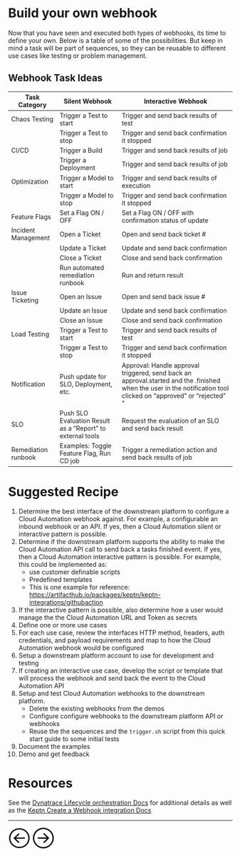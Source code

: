 # Build your own webhook

Now that you have seen and executed both types of webhooks, its time to define your own.  Below is a table of some of the possibilities.  But keep in mind a task will be part of sequences, so they can be reusable to different use cases like testing or problem management.

## Webhook Task Ideas

| Task Category | Silent Webhook | Interactive Webhook |
|---------------|----------------|--------------------|
| Chaos Testing |  Trigger a Test to start  |  Trigger and send back results of test |
|               |  Trigger a Test to stop   |  Trigger and send back confirmation it stopped |
| CI/CD         |  Trigger a Build          |  Trigger and send back results of job |
|               |  Trigger a Deployment     |  Trigger and send back results of job|
| Optimization  |  Trigger a Model to start |  Trigger and send back results of execution |
|               |  Trigger a Model to stop  |  Trigger and send back confirmation it stopped|
| Feature Flags |  Set a Flag ON / OFF      |  Set a Flag ON / OFF with confirmation status of update  |
| Incident Management |  Open a Ticket      |  Open and send back ticket # |
|                     |  Update a Ticket    |  Update and send back confirmation |
|                     |  Close a Ticket     |  Close and send back confirmation  |
|                     |  Run automated remediation runbook | Run and return result |
| Issue Ticketing     |  Open an Issue      |  Open and send back issue # |
|                     |  Update an Issue    |  Update and send back confirmation|
|                     |  Close an Issue     |  Close and send back confirmation |
| Load Testing        |  Trigger a Test to start  |  Trigger and send back results of test  |
|                     |  Trigger a Test to stop   | Trigger and send back confirmation it stopped |
| Notification        | Push update for SLO, Deployment, etc. | Approval: Handle approval triggered, send back an approval.started and the .finished when the user in the notification tool clicked on “approved” or “rejected” " |
| SLO                 |  Push SLO Evaluation Result as a “Report” to external tools |  Request the evaluation of an SLO and send back result |
| Remediation runbook  | Examples: Toggle Feature Flag, Run CD job | Trigger a remediation action and send back results of job |

# Suggested Recipe

1. Determine the best interface of the downstream platform to configure a Cloud Automation webhook against. For example, a configurable an inbound webhook or an API. If yes, then a Cloud Automation silent or interactive pattern is possible.
1. Determine if the downstream platform supports the ability to make the Cloud Automation API call to send back a tasks finished event. If yes, then a Cloud Automation interactive pattern is possible. For example, this could be implemented as:
    * use customer definable scripts
    * Predefined templates
    * This is one example for reference: https://artifacthub.io/packages/keptn/keptn-integrations/githubaction
1. If the interactive pattern is possible, also determine how a user would manage the the Cloud Automation URL and Token as secrets
1. Define one or more use cases
1. For each use case, review the interfaces HTTP method, headers, auth credentials, and payload requirements and map to how the Cloud Automation webhook would be configured
1. Setup a downstream platform account to use for development and testing
1. If creating an interactive use case, develop the script or template that will process the webhook and send back the event to the Cloud Automation API
1. Setup and test Cloud Automation webhooks to the downstream platform.
    * Delete the existing webhooks from the demos
    * Configure configure webhooks to the downstream platform API or webhooks
    * Reuse the the sequences and the `trigger.sh` script from this quick start guide to some initial tests
1. Document the examples
1. Demo and get feedback

# Resources

See the [Dynatrace Lifecycle orchestration Docs](https://www.dynatrace.com/support/help/how-to-use-dynatrace/cloud-automation/lifecycle-orchestration#integrate-external-tools-with-webhooks) for additional details as well as the [Keptn Create a Webhook integration Docs](https://keptn.sh/docs/0.10.x/integrations/webhooks/#create-a-webhook-integration)

<hr>

[<img src="images/prev.png" width="50px" height="50"/>](INTERACTIVE.md) [<img src="images/next.png" width="50px" height="50"/>](README.md)